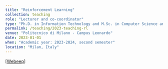 ```yaml
---
title: "Reinforcement Learning"
collection: teaching
role: "Lecturer and co-coordinator"
type: "Ph.D. in Information Technology and M.Sc. in Computer Science and Engineering, Co-lecturer: Prof. Marcello Restelli"
permalink: /teaching/2023-teaching-rl
venue: "Politecnico di Milano - Campus Leonardo"
date: 2023-01-01
when: "Academic year: 2023-2024, second semester"
location: "Milan, Italy"
---
```


[[Webeep]](https://webeep.polimi.it/course/view.php?id=10728)
